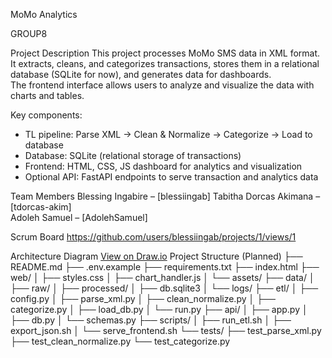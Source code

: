 MoMo Analytics

GROUP8

 Project Description
This project processes MoMo SMS data in XML format.  
It extracts, cleans, and categorizes transactions, stores them in a relational database (SQLite for now), and generates data for dashboards.  
The frontend interface allows users to analyze and visualize the data with charts and tables.  

Key components:
- TL pipeline: Parse XML → Clean & Normalize → Categorize → Load to database
- Database: SQLite (relational storage of transactions)
- Frontend: HTML, CSS, JS dashboard for analytics and visualization
- Optional API: FastAPI endpoints to serve transaction and analytics data

Team Members
 Blessing Ingabire – [blessiingab]
 Tabitha Dorcas Akimana – [tdorcas-akim]  
 Adoleh Samuel – [AdolehSamuel]


Scrum Board
https://github.com/users/blessiingab/projects/1/views/1

 Architecture Diagram
[View on Draw.io](https://app.diagrams.net/#G1DS-VaUmfjWL8Zuxx2-JZYDlryqKzC5PP#%7B"pageId"%3A"ed_Eie-8lNssMi18Xb6K"%7D)
 Project Structure (Planned)
├── README.md
├── .env.example
├── requirements.txt
├── index.html
├── web/
│ ├── styles.css
│ ├── chart_handler.js
│ └── assets/
├── data/
│ ├── raw/
│ ├── processed/
│ ├── db.sqlite3
│ └── logs/
├── etl/
│ ├── config.py
│ ├── parse_xml.py
│ ├── clean_normalize.py
│ ├── categorize.py
│ ├── load_db.py
│ └── run.py
├── api/
│ ├── app.py
│ ├── db.py
│ └── schemas.py
├── scripts/
│ ├── run_etl.sh
│ ├── export_json.sh
│ └── serve_frontend.sh
└── tests/
├── test_parse_xml.py
├── test_clean_normalize.py
└── test_categorize.py

